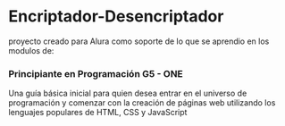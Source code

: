 # Encriptador-Desencriptador

proyecto creado para Alura como soporte  de lo que se aprendio en los  modulos de:
 ### Principiante en Programación G5 - ONE
Una guía básica inicial para quien desea entrar en el universo de programación y comenzar con la creación de páginas web utilizando los lenguajes populares de HTML, CSS y JavaScript